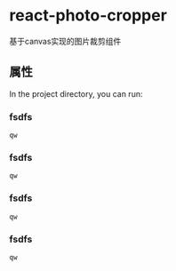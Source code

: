 # react-photo-cropper

基于canvas实现的图片裁剪组件

## 属性

In the project directory, you can run:

### fsdfs
    qw
### fsdfs
    qw
### fsdfs
    qw
### fsdfs
    qw